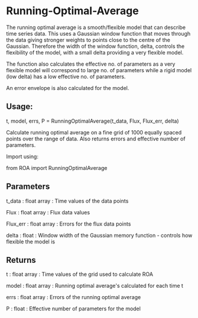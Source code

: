 # Running-Optimal-Average

The running optimal average is a smooth/flexible model that can describe time series data. This uses a Gaussian window function that moves through the data giving stronger weights to points close to the centre of the Gaussian. Therefore the width of the window function, delta, controls the flexibility of the model, with a small delta providing a very flexible model.

The function also calculates the effective no. of parameters as a very flexible model will correspond to large no. of parameters while 
a rigid model (low delta) has a low effective no. of parameters.

An error envelope is also calculated for the model.


## Usage:

t, model, errs, P = RunningOptimalAverage(t_data, Flux, Flux_err, delta)

Calculate running optimal average on a fine grid of 1000 equally spaced points over the range of data. Also returns errors and effective number of parameters.

Import using:

from ROA import RunningOptimalAverage

Parameters
----------
t_data  :  float array :
    Time values of the data points
    
Flux  : float array :
    Flux data values
    
Flux_err : float array :
    Errors for the flux data points
    
delta  : float :
    Window width of the Gaussian memory function - controls how flexible the model is


Returns
----------
t  : float array :
    Time values of the grid used to calculate ROA
    
model : float array :
    Running optimal average's calculated for each time t
    
errs : float array :
    Errors of the running optimal average
    
P : float :
    Effective number of parameters for the model




